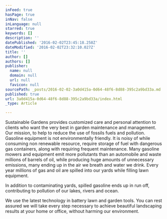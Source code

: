 ```yaml
---
inFeed: true
hasPage: true
inNav: false
inLanguage: null
starred: true
keywords: []
description: ''
datePublished: '2016-02-02T23:45:18.258Z'
dateModified: '2016-02-02T23:32:10.027Z'
title: ''
author: []
authors: []
publisher:
  name: null
  domain: null
  url: null
  favicon: null
sourcePath: _posts/2016-02-02-3a0d415a-0d64-48f6-8d88-395c2a9bd33a.md
published: true
url: 3a0d415a-0d64-48f6-8d88-395c2a9bd33a/index.html
_type: Article

---
```

Sustainable Gardens provides customized care and personal attention to clients who want the very best in garden maintenance and management. Our mission, to help to reduce the use of fossils fuels and pollution. Gasoline equipment is not environmentally friendly. It is noisy of while consuming non renewable resource, require storage of fuel with  dangerous gas containers, along with requiring frequent maintenance. Many gasoline mowers and equipment emit more pollutants than an automobile and waste millions of barrels of oil, while producing huge amounts of unnecessary emissions, many ending up in the air we breath and water we drink. Every year millions of gas and oil are spilled into our yards while filling lawn equipment. 

In addition to contaminating yards, spilled gasoline ends up in run off, contributing to pollution of our lakes, rivers and ocean.

We use the latest technology in battery lawn and garden tools. You can rest assured we will take every step necessary to achieve beautiful landscaping results at your home or office, without harming our environment.